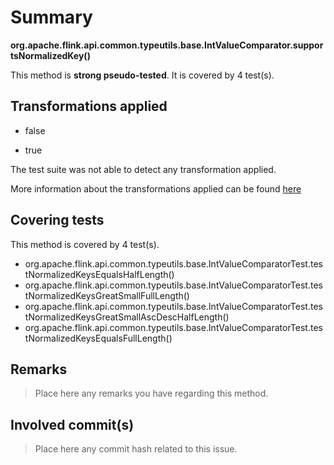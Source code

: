 # Summary
**org.apache.flink.api.common.typeutils.base.IntValueComparator.supportsNormalizedKey()**

This method is **strong pseudo-tested**.
It is covered by 4 test(s). 


## Transformations applied

- false

- true


The test suite was not able to detect any transformation applied.

More information about the transformations applied can be found [here](https://github.com/STAMP-project/pitest-descartes)

## Covering tests
This method is covered by 4 test(s).
* org.apache.flink.api.common.typeutils.base.IntValueComparatorTest.testNormalizedKeysEqualsHalfLength()
* org.apache.flink.api.common.typeutils.base.IntValueComparatorTest.testNormalizedKeysGreatSmallFullLength()
* org.apache.flink.api.common.typeutils.base.IntValueComparatorTest.testNormalizedKeysGreatSmallAscDescHalfLength()
* org.apache.flink.api.common.typeutils.base.IntValueComparatorTest.testNormalizedKeysEqualsFullLength()


## Remarks
> Place here any remarks you have regarding this method.

## Involved commit(s)

> Place here any commit hash related to this issue.
